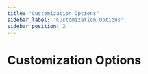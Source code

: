 ```yaml
---
title: "Customization Options"
sidebar_label: 'Customization Options'
sidebar_position: 2
---
```

# Customization Options